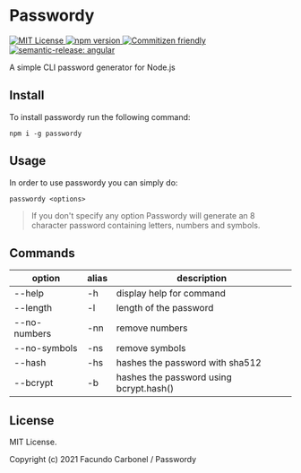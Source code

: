 # Passwordy

<p>
    <a href="https://github.com/F2BEAR/passwordy/blob/master/LICENSE">
        <img src="https://img.shields.io/badge/License-MIT-green" alt="MIT License">
    </a>
    <a href="https://www.npmjs.com/package/passwordy">
        <img src="https://img.shields.io/npm/v/passwordy?color=brigthgreen" alt="npm version">
    </a>
    <a href="http://commitizen.github.io/cz-cli/">
        <img src="https://img.shields.io/badge/commitizen-friendly-brightgreen.svg" alt="Commitizen friendly">
    </a>
    <a href="https://github.com/semantic-release/semantic-releasey">
        <img src="https://img.shields.io/badge/semantic--release-angular-e10079?logo=semantic-release" alt="semantic-release: angular">
    </a>
</p>

A simple CLI password generator for Node.js

## Install

To install passwordy run the following command:

```shell
npm i -g passwordy
```

## Usage

In order to use passwordy you can simply do:
```shell
passwordy <options>
```

> If you don't specify any option Passwordy will generate an 8 character password containing letters, numbers and symbols. 

## Commands

| option | alias | description |
|---|---|---|
| --help | -h | display help for command |
| --length | -l | length of the password |
| --no-numbers | -nn | remove numbers |
| --no-symbols | -ns | remove symbols |
| --hash | -hs | hashes the password with sha512 |
| --bcrypt | -b | hashes the password using bcrypt.hash() |

## License

MIT License.

Copyright (c) 2021 Facundo Carbonel / Passwordy

